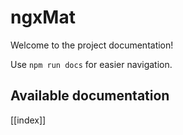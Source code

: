 # ngxMat

Welcome to the project documentation!

Use `npm run docs` for easier navigation.

## Available documentation

[[index]]

